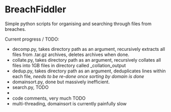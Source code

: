 # BreachFiddler
Simple python scripts for organising and searching through files from breaches.

Current progress / TODO: 
- decomp.py, takes directory path as an argument, recursively extracts all files from .tar.gz archives, deletes archives when done.
- collate.py, takes directory path as an argument, recursively collates all files into 1GB files in directory called _collation_output
- dedup.py, takes directory path as an argument, deduplicates lines within each file, *needs to be re-done once sorting by domain is done*
- domainsort.py, done but massively inefficient. 
- search.py, TODO
- 
- code comments, very much TODO
- multi-threading, domainsort is currently painfully slow
